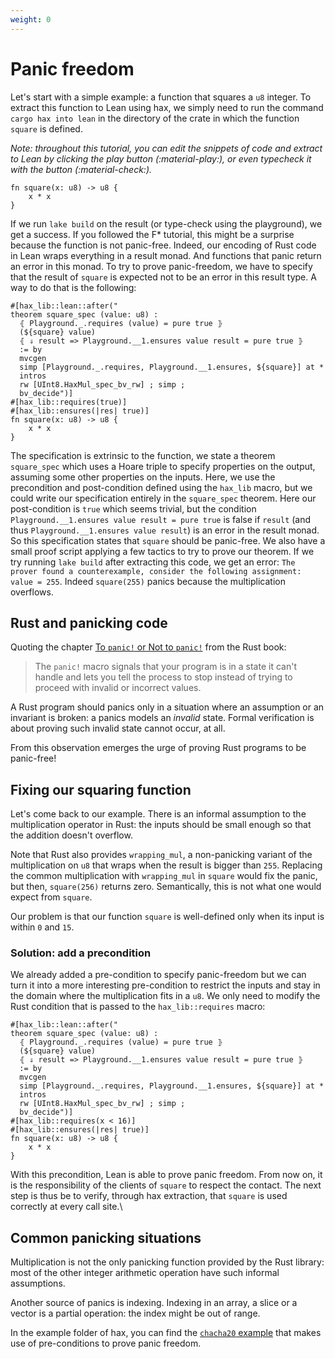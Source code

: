 ```yaml
---
weight: 0
---
```


# Panic freedom

Let's start with a simple example: a function that squares a `u8`
integer. To extract this function to Lean using hax, we simply need to
run the command `cargo hax into lean` in the directory of the crate
in which the function `square` is defined.

*Note: throughout this tutorial, you can edit the snippets of code and
extract to Lean by clicking the play button (:material-play:), or even typecheck it with the button (:material-check:).*

```{.rust .playable .lean-backend}
fn square(x: u8) -> u8 {
    x * x
}
```

If we run `lake build` on the result (or type-check using the playground), we get a success. If you followed the F\* tutorial, this might be a surprise because the function is not 
panic-free. Indeed, our encoding of Rust code in Lean wraps everything in a result monad. And 
functions that panic return an error in this monad. To try to prove panic-freedom, we have to 
specify that the result of `square` is expected not to be an error in this result type. A way
to do that is the following:
```{.rust .playable .lean-backend .expect-failure}
#[hax_lib::lean::after("
theorem square_spec (value: u8) :
  ⦃ Playground._.requires (value) = pure true ⦄
  (${square} value)
  ⦃ ⇓ result => Playground.__1.ensures value result = pure true ⦄
  := by
  mvcgen
  simp [Playground._.requires, Playground.__1.ensures, ${square}] at *
  intros
  rw [UInt8.HaxMul_spec_bv_rw] ; simp ;
  bv_decide")]
#[hax_lib::requires(true)]
#[hax_lib::ensures(|res| true)]
fn square(x: u8) -> u8 {
    x * x
}
```
The specification is extrinsic to the function, we state a theorem `square_spec` which uses a Hoare
triple to specify properties on the output, assuming some other properties on the inputs. Here,
we use the precondition and post-condition defined using the `hax_lib` macro, but we could write
our specification entirely in the `square_spec` theorem. Here our post-condition is `true` which seems
trivial, but the condition `Playground.__1.ensures value result = pure true` is false if `result` 
(and thus `Playground.__1.ensures value result`) 
is an error in the result monad. So this specification states that `square` should be panic-free. We also 
have a small proof script applying a few tactics to try to prove our theorem. If we try running `lake build`
after extracting this code, we get an error: 
`The prover found a counterexample, consider the following assignment: value = 255`. Indeed `square(255)` 
panics because the multiplication overflows.

## Rust and panicking code
Quoting the chapter [To `panic!` or Not to
`panic!`](https://doc.rust-lang.org/book/ch09-03-to-panic-or-not-to-panic.html)
from the Rust book:

> The `panic!` macro signals that your program is in a state it can't
> handle and lets you tell the process to stop instead of trying to
> proceed with invalid or incorrect values.

A Rust program should panics only in a situation where an assumption
or an invariant is broken: a panics models an *invalid* state. Formal
verification is about proving such invalid state cannot occur, at all.

From this observation emerges the urge of proving Rust programs to be
panic-free!

## Fixing our squaring function
Let's come back to our example. There is an informal assumption to the
multiplication operator in Rust: the inputs should be small enough so
that the addition doesn't overflow.

Note that Rust also provides `wrapping_mul`, a non-panicking variant
of the multiplication on `u8` that wraps when the result is bigger
than `255`. Replacing the common multiplication with `wrapping_mul` in
`square` would fix the panic, but then, `square(256)` returns zero.
Semantically, this is not what one would expect from `square`.

Our problem is that our function `square` is well-defined only when
its input is within `0` and `15`.

### Solution: add a precondition

We already added a pre-condition to specify panic-freedom but we can turn it into a more interesting pre-condition to restrict the inputs and stay in the domain where the multiplication fits in a `u8`. We only need to modify the Rust condition that is passed to the `hax_lib::requires` macro: 

```{.rust .playable .lean-backend}
#[hax_lib::lean::after("
theorem square_spec (value: u8) :
  ⦃ Playground._.requires (value) = pure true ⦄
  (${square} value)
  ⦃ ⇓ result => Playground.__1.ensures value result = pure true ⦄
  := by
  mvcgen
  simp [Playground._.requires, Playground.__1.ensures, ${square}] at *
  intros
  rw [UInt8.HaxMul_spec_bv_rw] ; simp ;
  bv_decide")]
#[hax_lib::requires(x < 16)]
#[hax_lib::ensures(|res| true)]
fn square(x: u8) -> u8 {
    x * x
}
```

With this precondition, Lean is able to prove panic freedom. From now
on, it is the responsibility of the clients of `square` to respect the
contact. The next step is thus be to verify, through hax extraction,
that `square` is used correctly at every call site.\

## Common panicking situations
Multiplication is not the only panicking function provided by the Rust
library: most of the other integer arithmetic operation have such
informal assumptions.

Another source of panics is indexing. Indexing in an array, a slice or
a vector is a partial operation: the index might be out of range.

In the example folder of hax, you can find the [`chacha20`
example](https://github.com/cryspen/hax/blob/main/examples/chacha20/src/lib.rs)
that makes use of pre-conditions to prove panic freedom.
